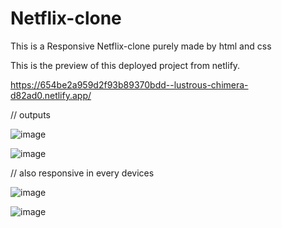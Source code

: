 # Netflix-clone
This is a Responsive Netflix-clone purely made  by html and css

This is the preview of this deployed project from netlify.

https://654be2a959d2f93b89370bdd--lustrous-chimera-d82ad0.netlify.app/

// outputs

![image](https://github.com/ayushmane77/Netflix-clone/assets/114165081/3d8e9a9e-47ff-4b76-adaa-50d7be9a6b15)

![image](https://github.com/ayushmane77/Netflix-clone/assets/114165081/63e320cc-d7a7-4eea-b339-6c46a5404f83)

// also responsive in every devices

![image](https://github.com/ayushmane77/Netflix-clone/assets/114165081/507d858a-23a7-4c05-863a-18213ee58b37)

![image](https://github.com/ayushmane77/Netflix-clone/assets/114165081/939eb83d-cbb0-4224-8884-6feaf481cdf6)
